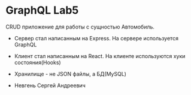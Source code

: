 # GraphQL Lab5

CRUD приложение для работы с сущностью Автомобиль.

+ Сервер стал написанным на Express. На сервере используется GraphQL
+ Клиент стал написанным на React. На клиенте используются хуки состояния(Hooks)
+ Хранилище - не JSON файлы, а БД(MySQL)

+ Невгень Сергей Андреевич
